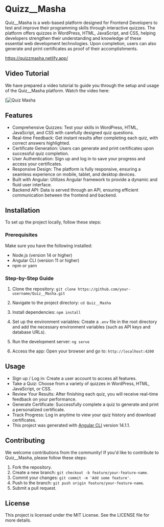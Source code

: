 # Quizz__Masha

Quiz__Masha is a web-based platform designed for Frontend Developers to test and improve their programming skills through interactive quizzes. The platform offers quizzes in WordPress, HTML, JavaScript, and CSS, helping developers strengthen their understanding and knowledge of these essential web development technologies. Upon completion, users can also generate and print certificates as proof of their accomplishments.

https://quizzmasha.netlify.app/

## Video Tutorial
We have prepared a video tutorial to guide you through the setup and usage of the Quiz__Masha platform. Watch the video here:

[![Quiz Masha]([https://www.youtube.com/watch?v=VIDEO_ID](https://youtu.be/3zl_T0BTnLM))

## Features
- Comprehensive Quizzes: Test your skills in WordPress, HTML, JavaScript, and CSS with carefully designed quiz questions.
- Real-time Feedback: Get instant results after completing each quiz, with correct answers highlighted.
- Certificate Generation: Users can generate and print certificates upon successful quiz completion.
- User Authentication: Sign up and log in to save your progress and access your certificates.
- Responsive Design: The platform is fully responsive, ensuring a seamless experience on mobile, tablet, and desktop devices.
- Built with Angular: Utilizes Angular framework to provide a dynamic and fluid user interface.
- Backend API: Data is served through an API, ensuring efficient communication between the frontend and backend.

## Installation
To set up the project locally, follow these steps:

### Prerequisites
Make sure you have the following installed:
- Node.js (version 14 or higher)
- Angular CLI (version 11 or higher)
- npm or yarn
  
### Step-by-Step Guide
1. Clone the repository:
`git clone https://github.com/your-username/Quiz__Masha.git`

2. Navigate to the project directory:
`cd Quiz__Masha`
3. Install dependencies:
`npm install`

4. Set up the environment variables: Create a `.env` file in the root directory and add the necessary environment variables (such as API keys and database URLs).

5. Run the development server:
`ng serve`
6. Access the app: Open your browser and go to:
`http://localhost:4200`

## Usage
- Sign up / Log in: Create a user account to access all features.
- Take a Quiz: Choose from a variety of quizzes in WordPress, HTML, JavaScript, or CSS.
- Review Your Results: After finishing each quiz, you will receive real-time feedback on your performance.
- Generate Certificate: Successfully complete a quiz to generate and print a personalized certificate.
- Track Progress: Log in anytime to view your quiz history and download certificates.
- This project was generated with [Angular CLI](https://github.com/angular/angular-cli) version 14.1.1.

## Contributing
We welcome contributions from the community! If you'd like to contribute to Quiz__Masha, please follow these steps:

1. Fork the repository.
2. Create a new branch: `git checkout -b feature/your-feature-name`.
3. Commit your changes: `git commit -m 'Add some feature'`.
4. Push to the branch: `git push origin feature/your-feature-name`.
5. Submit a pull request.

## License
This project is licensed under the MIT License. See the LICENSE file for more details.
